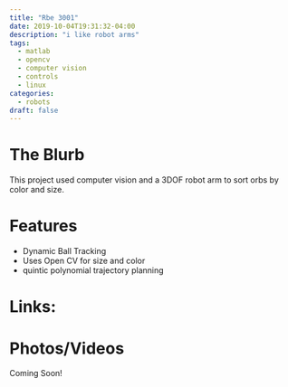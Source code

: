 ```yaml
---
title: "Rbe 3001"
date: 2019-10-04T19:31:32-04:00
description: "i like robot arms"
tags:
  - matlab
  - opencv 
  - computer vision
  - controls
  - linux
categories:
  - robots
draft: false
---
```


# The Blurb

This project used computer vision and a 3DOF robot arm to sort orbs by color and size. 

# Features
  - Dynamic Ball Tracking
  - Uses Open CV for size and color
  - quintic polynomial trajectory planning

# Links:

# Photos/Videos
<!--{{< google-photos tbHcgyWN44g9qj216 carousel >}}-->

Coming Soon!
